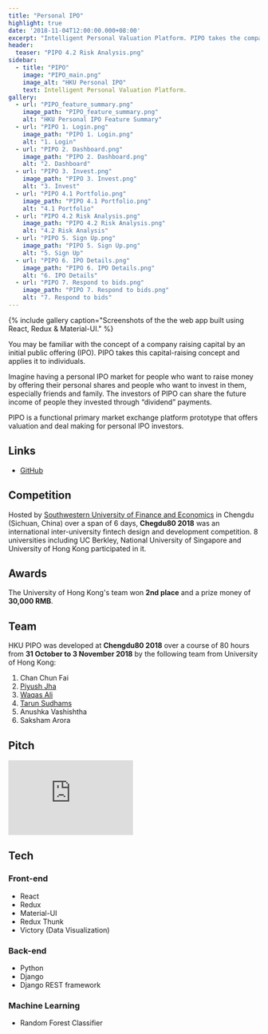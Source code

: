 ```yaml
---
title: "Personal IPO"
highlight: true
date: '2018-11-04T12:00:00.000+08:00'
excerpt: "Intelligent Personal Valuation Platform. PIPO takes the company capital-raising concept and applies it to individuals."
header:
  teaser: "PIPO 4.2 Risk Analysis.png"
sidebar:
  - title: "PIPO"
    image: "PIPO_main.png"
    image_alt: "HKU Personal IPO"
    text: Intelligent Personal Valuation Platform.
gallery:
  - url: "PIPO_feature_summary.png"
    image_path: "PIPO_feature_summary.png"
    alt: "HKU Personal IPO Feature Summary"
  - url: "PIPO 1. Login.png"
    image_path: "PIPO 1. Login.png"
    alt: "1. Login"
  - url: "PIPO 2. Dashboard.png"
    image_path: "PIPO 2. Dashboard.png"
    alt: "2. Dashboard"
  - url: "PIPO 3. Invest.png"
    image_path: "PIPO 3. Invest.png"
    alt: "3. Invest"
  - url: "PIPO 4.1 Portfolio.png"
    image_path: "PIPO 4.1 Portfolio.png"
    alt: "4.1 Portfolio"
  - url: "PIPO 4.2 Risk Analysis.png"
    image_path: "PIPO 4.2 Risk Analysis.png"
    alt: "4.2 Risk Analysis"
  - url: "PIPO 5. Sign Up.png"
    image_path: "PIPO 5. Sign Up.png"
    alt: "5. Sign Up"
  - url: "PIPO 6. IPO Details.png"
    image_path: "PIPO 6. IPO Details.png"
    alt: "6. IPO Details"
  - url: "PIPO 7. Respond to bids.png"
    image_path: "PIPO 7. Respond to bids.png"
    alt: "7. Respond to bids"
---
```


{% include gallery caption="Screenshots of the the web app built using React, Redux & Material-UI." %}

You may be familiar with the concept of a company raising capital by an initial public offering (IPO). PIPO takes this capital-raising concept and applies it to individuals.

Imagine having a personal IPO market for people who want to raise money by offering their personal shares and people who want to invest in them, especially friends and family. The investors of PIPO can share the future income of people they invested through “dividend” payments.

PIPO is a functional primary market exchange platform prototype that offers valuation and deal making for personal IPO investors.

## Links

* [GitHub](https://github.com/WaqasAliAbbasi/Chengdu80-HKU)

## Competition

Hosted by [Southwestern University of Finance and Economics](https://e.swufe.edu.cn/) in Chengdu (Sichuan, China) over a span of 6 days, **Chegdu80 2018** was an international inter-university fintech design and development competition. 8 universities including UC Berkley, National University of Singapore and University of Hong Kong participated in it.

## Awards

The University of Hong Kong's team won **2nd place** and a prize money of **30,000 RMB**.

## Team

HKU PIPO was developed at **Chengdu80 2018** over a course of 80 hours from **31 October to 3 November 2018** by the following team from University of Hong Kong:

1.  Chan Chun Fai
2.  [Piyush Jha](https://www.linkedin.com/in/piyush-jha/)
3.  [Waqas Ali](https://waqasaliabbasi.com/)
4.  [Tarun Sudhams](https://www.linkedin.com/in/tarun-sudhams-560a6815a/)
5.  Anushka Vashishtha
6.  Saksham Arora

## Pitch

<embed src="https://drive.google.com/viewerng/
viewer?embedded=true&url=https://github.com/WaqasAliAbbasi/Chengdu80-HKU/raw/master/Chengdu%2080%20Final%20Pitch.pdf" width="250">

## Tech

### Front-end

* React
* Redux
* Material-UI
* Redux Thunk
* Victory (Data Visualization)

### Back-end

* Python
* Django
* Django REST framework

### Machine Learning

* Random Forest Classifier
